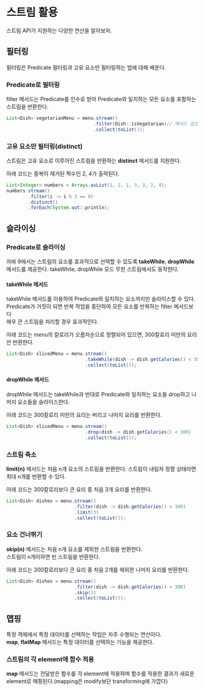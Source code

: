 # 스트림 활용
스트림 API가 지원하는 다양한 연산을 알아보자.

## 필터링
필터링은 Predicate 필터링과 고유 요소만 필터링하는 법에 대해 배운다.

### Predicate로 필터링
filter 메서드는 Predicate를 인수로 받아 Predicate와 일치하는 모든 요소를 포함하는 스트림을 반환한다.

``` java
List<Dish> vegetarianMenu = menu.stream()
                                .filter(Dish::isVegetarian)// 메서드 참조로 (d) -> d.isVegetarian과 같음
                                .collect(toList());
```

### 고유 요소만 필터링(distinct)
스트림은 고유 요소로 이루어진 스트림을 반환하는 **distinct** 메서드를 지원한다.

아래 코드는 중복이 제거된 짝수인 2, 4가 출력된다.
``` java
List<Integer> numbers = Arrays.asList(1, 2, 1, 3, 3, 2, 4);
numbers.stream()
        .filter(i -> i % 2 == 0)
        .distinct()
        .forEach(System.out::println);
```

## 슬라이싱
### Predicate로 슬라이싱
자바 9에서는 스트림의 요소를 효과적으로 선택할 수 있도록 **takeWhile**, **dropWhile** 메서드를 제공한다.
takeWhile, dropWhile 모드 무한 스트림에서도 동작한다.

#### takeWhile 메서드
takeWhile 메서드를 이용하여 Predicate와 일치하는 요소까지만 슬라이스할 수 있다.  
Predicate가 거짓이 되면 반복 작업을 중단하여 모든 요소를 반복하는 filter 메서드보다  
매우 큰 스트림을 처리할 경우 효과적인다.  

아래 코드는 menu의 칼로리가 오름차순으로 정렬되어 있으면, 300칼로리 미만의 요리만 반환한다.

``` java
List<Dish> slicedMenu = menu.stream()
                             .takeWhile(dish -> dish.getCalories() < 300)
                             .collect(toList());
```

#### dropWhile 메서드
dropWhile 메서드는 takeWhile과 반대로 Predicate와 일치하는 요소들 drop하고 나머지 요소들을 슬라이스한다.

아래 코드는 300칼로리 미만의 요리는 버리고 나머지 요리를 반환한다.

``` java
List<Dish> slicedMenu = menu.stream()
                             .drop(dish -> dish.getCalories() < 300)
                             .collect(toList());
```

### 스트림 축소
**limit(n)** 메서드는 처음 n개 요소의 스트림을 반환한다.
스트림이 내림차 정렬 상태라면 최대 n개를 반환할 수 있다.  

아래 코드는 300칼로리보다 큰 요리 중 처음 3개 요리를 반환한다.

``` java
List<Dish> dishes = menu.stream()
                         .filter(dish -> dish.getCalories() > 300)
                         .limit(3)
                         .collect(toList());
```

### 요소 건너뛰기
**skip(n)** 메서드는 처음 n개 요소를 제외한 스트림을 반환한다.  
스트림이 n개이하면 빈 스트림을 반환한다.  

아래 코드는 300칼로리보다 큰 요리 중 처음 2개를 제외한 나머지 요리를 반환한다.

``` java
List<Dish> dishes = menu.stream()
                         .filter(dish -> dish.getCalories() > 300)
                         .skip(2)
                         .collect(toList());
```

## 맵핑
특정 객체에서 특정 데이터를 선택하는 작업은 자주 수행되는 연산이다.  
**map**, **flatMap** 메서드는 특정 데이터를 선택하는 기능을 제공한다.

### 스트림의 각 element에 함수 적용
**map** 메서드는 전달받은 함수를 각 element에 적용하며 함수를 적용한 결과가 새로운 element로 매핑된다.(mapping은 modify보단 transforming에 가깝다)  